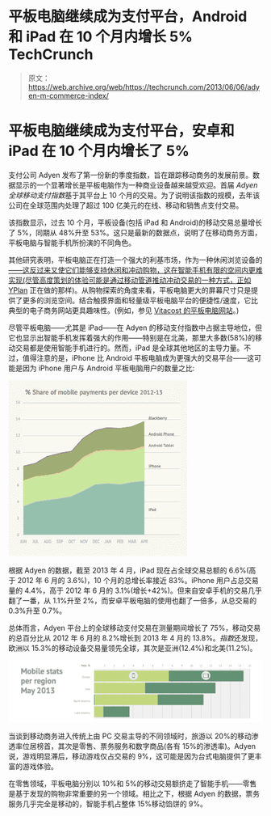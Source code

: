 # 平板电脑继续成为支付平台，Android 和 iPad 在 10 个月内增长 5% TechCrunch

> 原文：<https://web.archive.org/web/https://techcrunch.com/2013/06/06/adyen-m-commerce-index/>

# 平板电脑继续成为支付平台，安卓和 iPad 在 10 个月内增长了 5%

支付公司 Adyen 发布了第一份新的季度指数，旨在跟踪移动商务的发展前景。数据显示的一个显著增长是平板电脑作为一种商业设备越来越受欢迎。首届 *Adyen 全球移动支付指数*基于其平台上 10 个月的交易。为了说明该指数的规模，去年该公司在全球范围内处理了超过 100 亿美元的在线、移动和销售点支付交易。

该指数显示，过去 10 个月，平板设备(包括 iPad 和 Android)的移动交易总量增长了 5%，同期从 48%升至 53%。这只是最新的数据点，说明了在移动商务方面，平板电脑与智能手机所扮演的不同角色。

其他研究表明，平板电脑正在打造一个强大的利基市场，作为一种休闲浏览设备的[——这反过来又使它们能够支持休闲和冲动购物，这在智能手机有限的空间内更难实现(尽管高度策划的体验可能是通过移动管道推动冲动交易的一种方式，正如](https://web.archive.org/web/20221006000413/https://beta.techcrunch.com/2013/03/07/tablets-vs-smartphones-page-views/) [YPlan](https://web.archive.org/web/20221006000413/https://beta.techcrunch.com/2013/06/04/yplan-series-a/) 正在做的那样)。从购物探索的角度来看，平板电脑更大的屏幕尺寸只是提供了更多的浏览空间。结合触摸界面和轻量级平板电脑平台的便捷性/速度，它比典型的电子商务网站更具趣味性。(例如，参见 [Vitacost 的平板电脑网站](https://web.archive.org/web/20221006000413/https://beta.techcrunch.com/2013/04/08/vitacost-ipad-app/)。)

尽管平板电脑——尤其是 iPad——在 Adyen 的移动支付指数中占据主导地位，但它也显示出智能手机发挥着强大的作用——特别是在北美，那里大多数(58%)的移动交易都是使用智能手机进行的。然而，iPad 是全球其他地区的主导力量。不过，值得注意的是，iPhone 比 Android 平板电脑成为更强大的交易平台——这可能是因为 iPhone 用户与 Android 平板电脑用户的数量之比:

[![Adyen](img/abc38aa3a1d174a0b5c7ba2136344d4d.png)](https://web.archive.org/web/20221006000413/https://beta.techcrunch.com/2013/06/06/adyen-m-commerce-index/screen-shot-2013-06-06-at-10-04-54/)

根据 Adyen 的数据，截至 2013 年 4 月，iPad 现在占全球交易总额的 6.6%(高于 2012 年 6 月的 3.6%)，10 个月的总增长率接近 83%。iPhone 用户占总交易量的 4.4%，高于 2012 年 6 月的 3.1%(增长+42%)。但来自安卓手机的交易几乎翻了一番，从 1.1%升至 2%，而安卓平板电脑的使用也翻了一倍多，从总交易的 0.3%升至 0.7%。

总体而言，Adyen 平台上的全球移动支付交易在测量期间增长了 75%，移动交易的总百分比从 2012 年 6 月的 8.2%增长到 2013 年 4 月的 13.8%。*指数*还发现，欧洲以 15.3%的移动设备交易量领先全球，其次是亚洲(12.4%)和北美(11.2%)。

[![Adyen regional stats](img/922fb0d00c8e86610270195092752f0e.png)](https://web.archive.org/web/20221006000413/https://beta.techcrunch.com/2013/06/06/adyen-m-commerce-index/screen-shot-2013-06-06-at-10-12-36/)

当谈到移动商务进入传统上由 PC 交易主导的不同领域时，旅游以 20%的移动渗透率位居榜首，其次是零售、票务服务和数字商品(各有 15%的渗透率)。Adyen 说，游戏明显滞后，移动游戏仅占交易的 9%，这可能是因为台式电脑提供了更丰富的游戏体验。

在零售领域，平板电脑分别以 10%和 5%的移动交易额挤走了智能手机——零售是基于发现的购物非常重要的另一个领域。相比之下，根据 Adyen 的数据，票务服务几乎完全是移动的，智能手机占整体 15%移动馅饼的 9%。